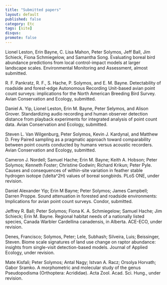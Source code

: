 ```yaml
---
title: "Submitted papers"
layout: default
published: false
category: Etc
tags: [site]
disqus:
promote: false
---
```


Lionel Leston, Erin Bayne, C. Lisa Mahon, Peter Solymos, Jeff Ball, Jim Schieck,
Fiona Schmiegelow, and Samantha Song.
Evaluating boreal bird abundance predictions from local control-impact models at
larger landscape scales.
Environmental Monitoring and Assessment, almost submitted.

R. F. Pankratz, R. F., S. Hache, P. Solymos, and E. M. Bayne.
Detectability of roadside and forest-edge Autonomous Recording Unit-based avian point
count surveys: implications for the North American Breeding Bird Survey.
Avian Conservation and Ecology, submitted.

Daniel A. Yip, Lionel Leston, Erin M. Bayne, Peter Selymos, and Alison Grover.
Standardizing audio recording and human observer detection distance from playback
experiments for integrated analysis of point count data.
Avian Conservation and Ecology, submitted.

Steven L. Van Wilgenburg, Peter Solymos, Kevin J. Kardynal, and Matthew D. Frey
Paired sampling as a pragmatic approach toward
comparability between point counts conducted by humans
versus acoustic recorders.
Avian Conservation and Ecology, submitted.

Cameron J. Nordell; Samuel Hache; Erin M. Bayne; Keith A. Hobson; Peter Solymos; Kenneth Foster; Christine Godwin; Richard Krikun; Peter Pyle.
Causes and consequences of within-site variation in feather stable hydrogen isotope (\delta^2H) values of boreal songbirds.
PLoS ONE, under revision.

Daniel Alexander Yip; Erin M Bayne; Peter Solymos; James Campbell; Darren Proppe.
Sound attenuation in forested and roadside environments: Implications for avian point count surveys.
Condor, submitted.

Jeffrey R. Ball; Peter Solymos; Fiona K. A. Schmiegelow; Samuel Hache; Jim Schieck; Erin M. Bayne.
Regional habitat needs of a nationally listed species, Canada Warbler Cardellina canadensis, in Alberta.
ACE-ECO, under revision.

Denes, Francisco; Solymos, Peter; Lele, Subhash; Silveira, Luis; Beissinger, Steven.
Biome scale signatures of land use change on raptor abundance: insights from single-visit detection-based models.
Journal of Applied Ecology, under revision.

Mate Kisfali; Peter Solymos; Antal Nagy; Istvan A. Racz; Orsolya Horvath; Gabor Sramko.
A morphometric and molecular study of the genus Pseudopodisma (Orthoptera: Acrididae).
Acta Zool. Acad. Sci. Hung., under revision.
